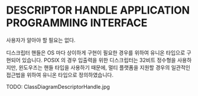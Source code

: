 __DESCRIPTOR HANDLE APPLICATION PROGRAMMING INTERFACE__
=======================================================

사용자가 알아야 할 필요는 없다.

디스크립터 핸들은 OS 마다 상이하게 구현이 필요한 경우를 위하여 유니온 타입으로 구현되어 있습니다. POSIX 의 경우 입출력을 위한 디스크립터는 32비트 정수형을 사용하지만, 윈도우즈는 핸들 타입을 사용하기 때문에, 멀티 플랫폼을 지원할 경우의 일관적인 접근법을 위하여 유니온 타입으로 정의하였습니다.

TODO: ClassDiagramDescriptorHandle.jpg

